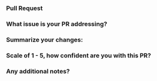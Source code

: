 ### Pull Request

### What issue is your PR addressing?

### Summarize your changes:

### Scale of 1 - 5, how confident are you with this PR?

### Any additional notes?
